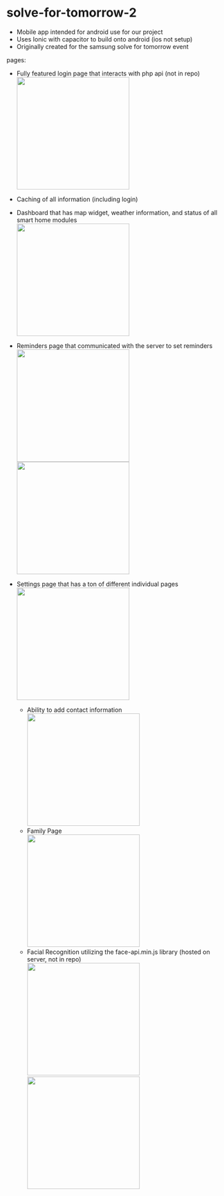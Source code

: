 # solve-for-tomorrow-2
- Mobile app intended for android use for our project
- Uses Ionic with capacitor to build onto android (ios not setup)
- Originally created for the samsung solve for tomorrow event

pages:
- Fully featured login page that interacts with php api (not in repo)
  <br><img src="https://www.senior.calvinllc.net/img/login.JPG" width="260"/>

- Caching of all information (including login)
- Dashboard that has map widget, weather information, and status of all smart home modules
  <br><img src="https://www.senior.calvinllc.net/img/dashboard.JPG" width="260"/>
- Reminders page that communicated with the server to set reminders
  <br><img src="https://www.senior.calvinllc.net/img/reminder.JPG" width="260"/><img src="https://www.senior.calvinllc.net/img/reminders.JPG" width="260"/>
- Settings page that has a ton of different individual pages
  <br><img src="https://www.senior.calvinllc.net/img/settings.JPG" width="260"/>
  - Ability to add contact information
    <br><img src="https://www.senior.calvinllc.net/img/contacts.JPG" width="260"/>
  - Family Page
    <br><img src="https://www.senior.calvinllc.net/img/family.JPG" width="260"/>
  - Facial Recognition utilizing the face-api.min.js library (hosted on server, not in repo) 
    <br><img src="https://www.senior.calvinllc.net/img/facial_recognition1.JPG" width="260"/><img src="https://www.senior.calvinllc.net/img/facial_recognition2.JPG" width="260"/>
